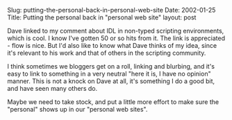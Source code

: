 Slug: putting-the-personal-back-in-personal-web-site
Date: 2002-01-25
Title: Putting the personal back in &quot;personal web site&quot;
layout: post

Dave linked to my comment about IDL in non-typed scripting environments, which is cool. I know I&#39;ve gotten 50 or so hits from it. The link is appreciated - flow is nice. But I&#39;d also like to know what Dave thinks of my idea, since it&#39;s relevant to his work and that of others in the scripting community.<p>
I think sometimes we bloggers get on a roll, linking and blurbing, and it&#39;s easy to link to something in a very neutral &quot;here it is, I have no opinion&quot; manner. This is not a knock on Dave at all, it&#39;s something I do a good bit, and have seen many others do. <p>
Maybe we need to take stock, and put a little more effort to make sure the &quot;personal&quot; shows up in our &quot;personal web sites&quot;.</p></p>
